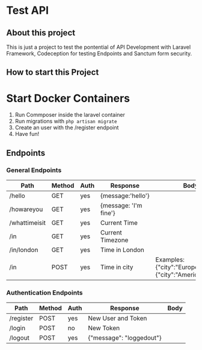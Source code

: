 # Test API
## About this project

This is just a project to test the pontential of API Development with Laravel Framework, Codeception for testing Endpoints and Sanctum form security.

## How to start this Project

# Start Docker Containers
1. Run Commposer inside the laravel container
2. Run migrations with `php artisan migrate`
3. Create an user with the /register endpoint
4. Have fun!

## Endpoints

### General Endpoints

Path            | Method | Auth |Response               |Body
----------------|--------|------|-----------------|-----
/hello	        |GET	 | yes  | {message:'hello'}
/howareyou	    |GET	 | yes  | {message: 'I\'m fine'}
/whattimeisit	|GET	 | yes  | Current Time
/in	            |GET	 | yes  | Current Timezone
/in/london	    |GET	 | yes  | Time in London
/in	            |POST    | yes  | Time in city            | Examples: {"city":"Europe/London} {"city":"America/Bogota}

### Authentication Endpoints
Path            | Method | Auth |Response               |Body
----------------|--------|------|-----------------|-----
/register	    |POST	 | yes  | New User and Token
/login	        |POST	 | no   | New Token
/logout	        |POST	 | yes  | {"message": "loggedout"}

